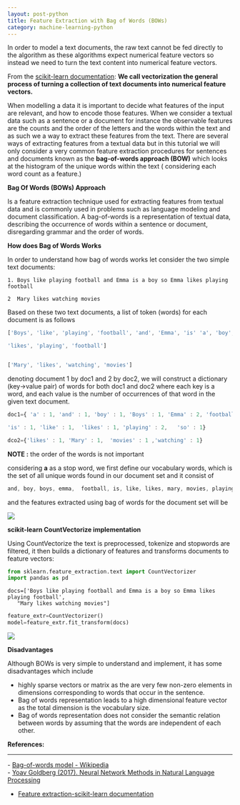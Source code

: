 ```yaml
---
layout: post-python
title: Feature Extraction with Bag of Words (BOWs)
category: machine-learning-python
---
```

In order to model a text documents, the raw text cannot be fed directly to the algorithm as these algorithms expect numerical feature vectors so instead we need to turn the text content into numerical feature vectors.

<span class='w3-text-blue'> From the [scikit-learn documentation](https://scikit-learn.org/stable/modules/feature_extraction.html):</span>
<b>
We call vectorization the general process of turning a collection of text documents into numerical feature vectors.
</b>

When modelling a data it is important to decide what features of the input are relevant, and how to encode those features. When we consider a textual data such as a sentence or a document  for instance the observable features are the counts and the order of the letters and the words within the text and as such we a way to extract these features from the text. There are several ways of extracting features from a textual data but in this tutorial we will only consider a very common feature extraction procedures for sentences and documents known as the <b> bag-of-words approach (BOW)</b> which looks at the histogram of the unique words within the text ( considering each word count as a feature.) 


<p><b>Bag Of Words (BOWs) Approach</b></p> 
Is a feature extraction technique used for extracting features from textual data and is commonly used in problems such as language modeling and document classification.  A bag-of-words is a representation of textual data, describing the occurrence of words within a sentence or document, disregarding grammar and the order of words.

<p><b>How does Bag of Words Works</b></p>
In order to understand how bag of words works let consider the two simple text documents:

```
1. Boys like playing football and Emma is a boy so Emma likes playing football

2  Mary likes watching movies 

```

Based on these two text documents, a list of token (words) for each document is as follows

```javascript
['Boys', 'like', 'playing', 'football', 'and', 'Emma', 'is' 'a', 'boy', 'so', 'Emma', 

'likes', 'playing', 'football']


['Mary', 'likes', 'watching', 'movies']


```
denoting document 1 by doc1 and 2  by doc2, we will construct a dictionary (key->value pair) of
words for both doc1 and doc2 where each key is a word, and each value is the number of occurrences of that word in the given text document.


```javascript
doc1={ 'a' : 1, 'and' : 1, 'boy' : 1, 'Boys' : 1, 'Emma' : 2, 'football' : 2, 

'is' : 1, 'like' : 1,  'likes' : 1, 'playing' : 2,   'so' : 1}

dco2={'likes' : 1, 'Mary' : 1,  'movies' : 1 ,'watching' : 1}
```

<b>NOTE :</b> the order of the words is not important


considering **a** as a stop word, we first define our vocabulary words, which is the set of all unique words found in our document set and it consist of
```javascript
and, boy, boys, emma,  football, is, like, likes, mary, movies, playing, so, watching

```
and the  features extracted using bag of words for the document set will be


<img class=" w3-border" src="{{'/assets/images/python/bog.jpg' |relative_url}}">


<p><b>scikit-learn CountVectorize implementation</b></p>
<p>
Using CountVectorize the text is preprocessed, tokenize and stopwords are filtered, it then builds a dictionary of features and transforms documents to feature vectors:</p>

```python
from sklearn.feature_extraction.text import CountVectorizer
import pandas as pd
```

```
docs=['Boys like playing football and Emma is a boy so Emma likes playing football',
   "Mary likes watching movies"]
```
```python
feature_extr=CountVectorizer()
model=feature_extr.fit_transform(docs)
```


<img class=" w3-border" src="{{'/assets/images/python/bog1.jpg' |relative_url}}">

<p><b>Disadvantages</b></p>
Although BOWs is very simple to understand and implement, it has some disadvantages which include

- highly sparse vectors or matrix as the are  very few non-zero elements in dimensions corresponding to words that occur in the sentence.
- Bag of words representation leads to a high dimensional feature vector as the total dimension is the vocabulary size.
- Bag of words representation does not consider the semantic relation between words by assuming that the words are independent of each other.



<p> <b>References:</b></p>
<hr>
- <a href='https://en.wikipedia.org/wiki/Bag-of-words_model' target="_blank">Bag-of-words model - Wikipedia
</a><br>
- <a href="https://www.amazon.com/Language-Processing-Synthesis-Lectures-Technologies/dp/1627052984/ref=as_li_ss_tl?ie=UTF8&qid=1502062931&sr=8-1&keywords=Neural+Network+Methods+in+Natural+Language+Processing&linkCode=sl1&tag=inspiredalgor-20&linkId=d63df073fea3ebe2d405820570b3ff03" target="_blank">Yoav Goldberg (2017). Neural Network Methods in Natural Language Processing</a><br>


- <a href="https://scikit-learn.org/stable/modules/feature_extraction.html" target="_blank">Feature extraction-scikit-learn documentation</a><br>

